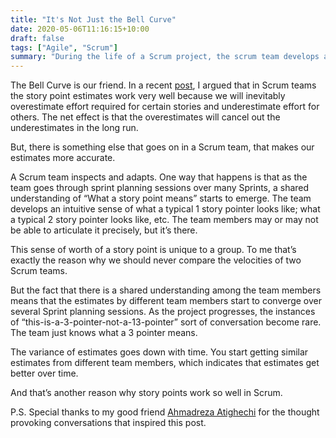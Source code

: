 ```yaml
---
title: "It's Not Just the Bell Curve"
date: 2020-05-06T11:16:15+10:00
draft: false
tags: ["Agile", "Scrum"]
summary: "During the life of a Scrum project, the scrum team develops a shared understanding of how much effort a story point actually represents.  This shared sense of worth of a story point makes estimates more accurate over time."
---
```

The Bell Curve is our friend.  In a recent <a target='_blank' href="/2020/03/28/story-points-a-mathematical-perspective/">post</a>, I argued that in Scrum teams the story point estimates work very well because we will inevitably overestimate effort required for certain stories and underestimate effort for others.  The net effect is that the overestimates will cancel out the underestimates in the long run.

But, there is something else that goes on in a Scrum team, that makes our estimates more accurate.

A Scrum team inspects and adapts.  One way that happens is that as the team goes through sprint planning sessions over many Sprints, a shared understanding of “What a story point means” starts to emerge.  The team develops an intuitive sense of what a typical 1 story pointer looks like; what a typical 2 story pointer looks like, etc.   The team members may or may not be able to articulate it precisely, but it’s there.

This sense of worth of a story point is unique to a group.  To me that’s exactly the reason why we should never compare the velocities of two Scrum teams.

But the fact that there is a shared understanding among the team members means that the estimates by different team members start to converge over several Sprint planning sessions.  As the project progresses, the instances of “this-is-a-3-pointer-not-a-13-pointer” sort of conversation become rare.  The team just knows what a 3 pointer means.

The variance of estimates goes down with time.  You start getting similar estimates from different team members, which indicates that estimates get better over time.

And that’s another reason why story points work so well in Scrum.

P.S.  Special thanks to my good friend <a target="_blank" href="http://ahmadreza.com/">Ahmadreza Atighechi</a> for the thought provoking conversations that inspired this post.

